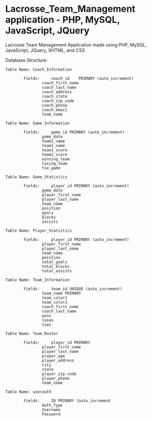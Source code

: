 # Lacrosse_Team_Management application - PHP, MySQL, JavaScript, JQuery
Lacrosse Team Management Application made using PHP, MySQL, JavaScript, JQuery, XHTML, and CSS

Database Structure:

	Table Name: Coach_Information
			
			Fields:		coach_id 	PRIMARY (auto_increment)
					coach_first_name
					coach_last_name
					coach_address
					coach_state
					coach_zip_code
					coach_phone
					coach_email
					team_name

	Table Name: Game_Information

			Fields:		game_id PRIMARY (auto_increment)
					game_date
					team1_name
					team2_name
					team1_score
					team2_score
					winning_team
					losing_team
					tie_game

	Table Name: Game_Statistics

			Fields:		player_id PRIMARY (auto_increment)
					game_date
					player_first_name
					player_last_name
					team_name
					position
					goals
					blocks
					assists

	Table Name: Player_Statistics

			Fields:		player_id PRIMARY (auto_increment)
					player_first_name
					player_last_name
					team_name
					position
					total_goals
					total_blocks
					total_assists
	
	Table Name: Team_Information

			Fields:		team_id UNIQUE (auto_increment)
					team_name PRIMARY
					team_color1
					team_color2
					coach_first_name
					coach_last_name
					wins
					loses
					ties

	Table Name: Team_Roster

			Fields:		player_id PRIMARY
					player_first_name
					player_last_name
					player_age
					player_address
					city
					state
					player_zip_code
					player_phone
					team_name

	Table Name: userauth

			Fields:		ID PRIMARY (auto_increment
					Auth_Type
					Username
					Password

